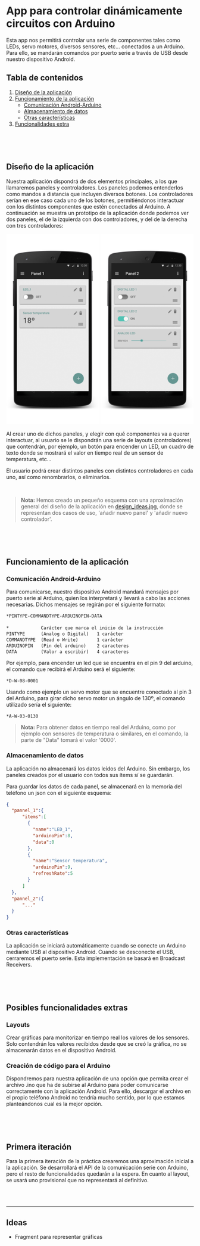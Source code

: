 # App para controlar dinámicamente circuitos con Arduino

Esta app nos permitirá controlar una serie de componentes tales como LEDs, servo motores, diversos sensores, etc... conectados a un Arduino. Para ello, se mandarán comandos por puerto serie a través de USB desde nuestro dispositivo Android.
<br>

## Tabla de contenidos

1. [Diseño de la aplicación](README.md#diseño-de-la-aplicación)
1. [Funcionamiento de la aplicación](README.md#funcionamiento-de-la-aplicación)
   * [Comunicación Android-Arduino](README.md#comunicación-android-arduino)
   * [Almacenamiento de datos](README.md#almacenamiento-de-datos)
   * [Otras características](README.md#otras-caracter%C3%ADsticas)
1. [Funcionalidades extra](README.md#posibles-funcionalidades-extras)


<br><br><br>

## Diseño de la aplicación

Nuestra aplicación dispondrá de dos elementos principales, a los que llamaremos paneles y controladores. 
Los paneles podemos entenderlos como mandos a distancia que incluyen diversos botones. Los controladores serían en ese caso cada uno de los botones, permitiéndonos interactuar con los distintos componentes que estén conectados al Arduino.
A continuación se muestra un prototipo de la aplicación donde podemos ver dos paneles, el de la izquierda con dos controladores, y del de la derecha con tres controladores:

<p align="center">
  <img src="documentation/images/pannel_1.jpg" width="250" alt="Example of a simple pannel"/>
  <img src="documentation/images/pannel_2.jpg" width="250" alt="Example of a simple pannel"/>
</p>

Al crear uno de dichos paneles, y elegir con qué componentes va a querer interactuar, al usuario se le dispondrán una serie de layouts (controladores) que contendrán, por ejemplo, un botón para encender un LED, un cuadro de texto donde se mostrará el valor en tiempo real de un sensor de temperatura, etc...

El usuario podrá crear distintos paneles con distintos controladores en cada uno, así como renombrarlos, o eliminarlos.

<br>

> **Nota:** Hemos creado un pequeño esquema con una aproximación general del diseño de la aplicación en [design_ideas.jpg](documentation/images/design_ideas.jpg), donde se representan dos casos de uso, 'añadir nuevo panel' y 'añadir nuevo controlador'.

<br><br><br>

## Funcionamiento de la aplicación

### Comunicación Android-Arduino
Para comunicarse, nuestro dispositivo Android mandará mensajes por puerto serie al Arduino, quien los interpretará y llevará a cabo las acciones necesarias. Dichos mensajes se regirán por el siguiente formato:

    *PINTYPE-COMMANDTYPE-ARDUINOPIN-DATA
    
    *            Carácter que marca el inicio de la instrucción
    PINTYPE      (Analog o Digital)   1 carácter
    COMMANDTYPE  (Read o Write)       1 carácter
    ARDUINOPIN   (Pin del arduino)    2 caracteres
    DATA         (Valor a escribir)   4 caracteres

Por ejemplo, para encender un led que se encuentra en el pin 9 del arduino, el comando que recibirá el Arduino será el siguiente:

    *D-W-08-0001

Usando como ejemplo un servo motor que se encuentre conectado al pin 3 del Arduino, para girar dicho servo motor un ángulo de 130º, el comando utilizado sería el siguiente:
    
    *A-W-03-0130

> **Nota:** Para obtener datos en tiempo real del Arduino, como por ejemplo con sensores de temperatura o similares, en el comando, la parte de "Data" tomará el valor '0000'.

### Almacenamiento de datos
La aplicación no almacenará los datos leídos del Arduino. Sin embargo, los paneles creados por el usuario con todos sus ítems sí se guardarán. 

Para guardar los datos de cada panel, se almacenará en la memoria del teléfono un json con el siguiente esquema:

```json
{
  "pannel_1":{
      "items":[
        {
          "name":"LED_1",
          "arduinoPin":8,
          "data":0
        },
        {
          "name":"Sensor temperatura",
          "arduinoPin":9,
          "refreshRate":5
        }
      ]
  },
  "pannel_2":{
      "..."
  }
}
```

### Otras características
La aplicación se iniciará automáticamente cuando se conecte un Arduino mediante USB al dispositivo Android. Cuando se desconecte el USB, cerraremos el puerto serie. Esta implementación se basará en Broadcast Receivers.

<br><br><br>

## Posibles funcionalidades extras

### Layouts
Crear gráficas para monitorizar en tiempo real los valores de los sensores. Solo contendrán los valores recibidos desde que se creó la gráfica, no se almacenarán datos en el dispositivo Android.

### Creación de código para el Arduino
Dispondremos para nuestra aplicación de una opción que permita crear el archivo .ino que ha de subirse al Arduino para poder comunicarse correctamente con la aplicación Android. 
Para ello, descargar el archivo en el propio teléfono Android no tendría mucho sentido, por lo que estamos planteándonos cual es la mejor opción.


<br><br><br>


## Primera iteración
Para la primera iteración de la práctica crearemos una aproximación inicial a la aplicación. Se desarrollará el API de la comunicación serie con Arduino, pero el resto de funcionalidades quedarán a la espera. 
En cuanto al layout, se usará uno provisional que no representará al definitivo.





<br><br>
****

## Ideas
* Fragment para representar gráficas
